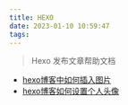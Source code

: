 ```yaml
---
title: HEXO
date: 2023-01-10 10:59:47
tags:
---
```




> Hexo 发布文章帮助文档





<!--more-->





* [hexo博客中如何插入图片](https://juejin.cn/post/6882619951857811469)
* [hexo博客如何设置个人头像](https://blog.garryde.com/archives/50370.html)

